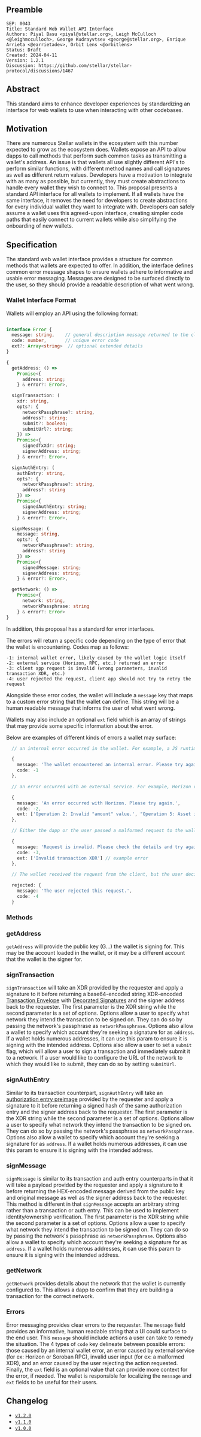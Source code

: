 ## Preamble

```
SEP: 0043
Title: Standard Web Wallet API Interface
Authors: Piyal Basu <piyal@stellar.org>, Leigh McCulloch <@leighmcculloch>, George Kudrayvtsev <george@stellar.org>, Enrique Arrieta <@earrietadev>, Orbit Lens <@orbitlens>
Status: Draft
Created: 2024-04-11
Version: 1.2.1
Discussion: https://github.com/stellar/stellar-protocol/discussions/1467
```

## Abstract

This standard aims to enhance developer experiences by standardizing an
interface for web wallets to use when interacting with other codebases.

## Motivation

There are numerous Stellar wallets in the ecosystem with this number expected
to grow as the ecosystem does. Wallets expose an API to allow dapps to call
methods that perform such common tasks as transmitting a wallet's address. An
issue is that wallets all use slightly different API's to perform similar
functions, with different method names and call signatures as well as different
return values. Developers have a motivation to integrate with as many as
possible, but currently, they must create abstractions to handle every wallet
they wish to connect to. This proposal presents a standard API interface for
all wallets to implement. If all wallets have the same interface, it removes
the need for developers to create abstractions for every individual wallet they
want to integrate with. Developers can safely assume a wallet uses this
agreed-upon interface, creating simpler code paths that easily connect to
current wallets while also simplifying the onboarding of new wallets.

## Specification

The standard web wallet interface provides a structure for common methods that
wallets are expected to offer. In addition, the interface defines common error
message shapes to ensure wallets adhere to informative and usable error
messaging. Messages are designed to be surfaced directly to the user, so they
should provide a readable description of what went wrong.

### Wallet Interface Format

Wallets will employ an API using the following format:

```typescript

interface Error {
  message: string,    // general description message returned to the client app
  code: number,       // unique error code
  ext?: Array<string>  // optional extended details
}

{
  getAddress: () =>
    Promise<{
      address: string;
    } & error?: Error>,

  signTransaction: (
    xdr: string,
    opts?: {
      networkPassphrase?: string,
      address?: string;
      submit?: boolean;
      submitUrl?: string;
    }) =>
    Promise<{
      signedTxXdr: string;
      signerAddress: string;
    } & error?: Error>,

  signAuthEntry: (
    authEntry: string,
    opts?: {
      networkPassphrase?: string,
      address?: string
    }) =>
    Promise<{
      signedAuthEntry: string;
      signerAddress: string;
    } & error?: Error>,

  signMessage: (
    message: string,
    opts?: {
      networkPassphrase?: string,
      address?: string
    }) =>
    Promise<{
      signedMessage: string;
      signerAddress: string;
    } & error?: Error>,

  getNetwork: () =>
    Promise<{
      network: string,
      networkPassphrase: string
    } & error?: Error>
}
```

In addition, this proposal has a standard for error interfaces.

The errors will return a specific code depending on the type of error that the
wallet is encountering. Codes map as follows:

```
-1: internal wallet error, likely caused by the wallet logic itself
-2: external service (Horizon, RPC, etc.) returned an error
-3: client app request is invalid (wrong parameters, invalid transaction XDR, etc.)
-4: user rejected the request, client app should not try to retry the request
```

Alongside these error codes, the wallet will include a `message` key that maps
to a custom error string that the wallet can define. This string will be a
human readable message that informs the user of what went wrong.

Wallets may also include an optional `ext` field which is an array of strings
that may provide some specific information about the error.

Below are examples of different kinds of errors a wallet may surface:

```typescript
  // an internal error occurred in the wallet. For example, a JS runtime error

  {
    message: 'The wallet encountered an internal error. Please try again or contact the wallet if the problem persists.',
    code: -1
  },

  // an error occurred with an external service. For example, Horizon returned an error

  {
    message: 'An error occurred with Horizon. Please try again.',
    code: -2,
    ext: ['Operation 2: Invalid "amount" value.', "Operation 5: Asset issuer is required."] // malformed tx error example
  },

  // Either the dapp or the user passed a malformed request to the wallet. For example, a user didn't pass a valid XDR to `signTransaction`

  {
    message: 'Request is invalid. Please check the details and try again.',
    code: -3,
    ext: ['Invalid transaction XDR'] // example error
  },

  // The wallet received the request from the client, but the user decided to decline.

  rejected: {
    message: 'The user rejected this request.',
    code: -4
  }

```

### Methods

### getAddress

`getAddress` will provide the public key (G...) the wallet is signing for. This
may be the account loaded in the wallet, or it may be a different account that
the wallet is the signer for.

### signTransaction

`signTransaction` will take an XDR provided by the requester and apply a
signature to it before returning a base64-encoded string XDR-encoded
[Transaction Envelope](https://github.com/stellar/js-stellar-base/blob/5efdff0b2a78ed842f7463340b4ff23eb4370635/types/curr.d.ts#L11928)
with
[Decorated Signatures](https://github.com/stellar/js-stellar-base/blob/5efdff0b2a78ed842f7463340b4ff23eb4370635/types/curr.d.ts#L5882)
and the signer address back to the requester. The first parameter is the XDR
string while the second parameter is a set of options. Options allow a user to
specify what network they intend the transaction to be signed on. They can do
so by passing the network's passphrase as `networkPassphrase`. Options also
allow a wallet to specify which account they're seeking a signature for as
`address`. If a wallet holds numerous addresses, it can use this param to
ensure it is signing with the intended address. Options also allow a user to
set a `submit` flag, which will allow a user to sign a transaction and
immediately submit it to a network. If a user would like to configure the URL
of the network to which they would like to submit, they can do so by setting
`submitUrl`.

### signAuthEntry

Similar to its transaction counterpart, `signAuthEntry` will take an
[authorization entry preimage](https://github.com/stellar/js-stellar-base/blob/a9567e5843760bfb6a8b786592046aee4c9d38b2/types/curr.d.ts#L6895)
provided by the requester and apply a signature to it before returning a signed
hash of the same authorization entry and the signer address back to the
requester. The first parameter is the XDR string while the second parameter is
a set of options. Options allow a user to specify what network they intend the
transaction to be signed on. They can do so by passing the network's passphrase
as `networkPassphrase`. Options also allow a wallet to specify which account
they're seeking a signature for as `address`. If a wallet holds numerous
addresses, it can use this param to ensure it is signing with the intended
address.

### signMessage

`signMessage` is similar to its transaction and auth entry counterparts in that
it will take a payload provided by the requester and apply a signature to it
before returning the HEX-encoded message derived from the public key and
original message as well as the signer address back to the requester. This
method is different in that `signMessage` accepts an arbitrary string rather
than a transaction or auth entry. This can be used to implement
identity/ownership verification. The first parameter is the XDR string while
the second parameter is a set of options. Options allow a user to specify what
network they intend the transaction to be signed on. They can do so by passing
the network's passphrase as `networkPassphrase`. Options also allow a wallet to
specify which account they're seeking a signature for as `address`. If a wallet
holds numerous addresses, it can use this param to ensure it is signing with
the intended address.

### getNetwork

`getNetwork` provides details about the network that the wallet is currently
configured to. This allows a dapp to confirm that they are building a
transaction for the correct network.

### Errors

Error messaging provides clear errors to the requester. The `message` field
provides an informative, human readable string that a UI could surface to the
end user. This `message` should include actions a user can take to remedy the
situation. The 4 types of `code` key delineate between possible errors: those
caused by an internal wallet error, an error caused by external service (for
ex: Horizon or Soroban RPC), invalid user input (for ex: a malformed XDR), and
an error caused by the user rejecting the action requested. Finally, the `ext`
field is an optional value that can provide more context for the error, if
needed. The wallet is responsible for localizing the `message` and `ext` fields
to be useful for their users.

## Changelog

- [`v1.2.0`](https://github.com/stellar/stellar-protocol/pull/1478/commits/445f96ad78afa0c7a83a573a1d887dee27a894ee)
- [`v1.1.0`](https://github.com/stellar/stellar-protocol/pull/1478/commits/790ee6730296eeae0b619a82abfb43a2db3202eb)
- [`v1.0.0`](https://github.com/stellar/stellar-protocol/blob/fe1abbd181fb8a69213a7d711d19f4b31fd9b853/ecosystem/sep-0043.md)

